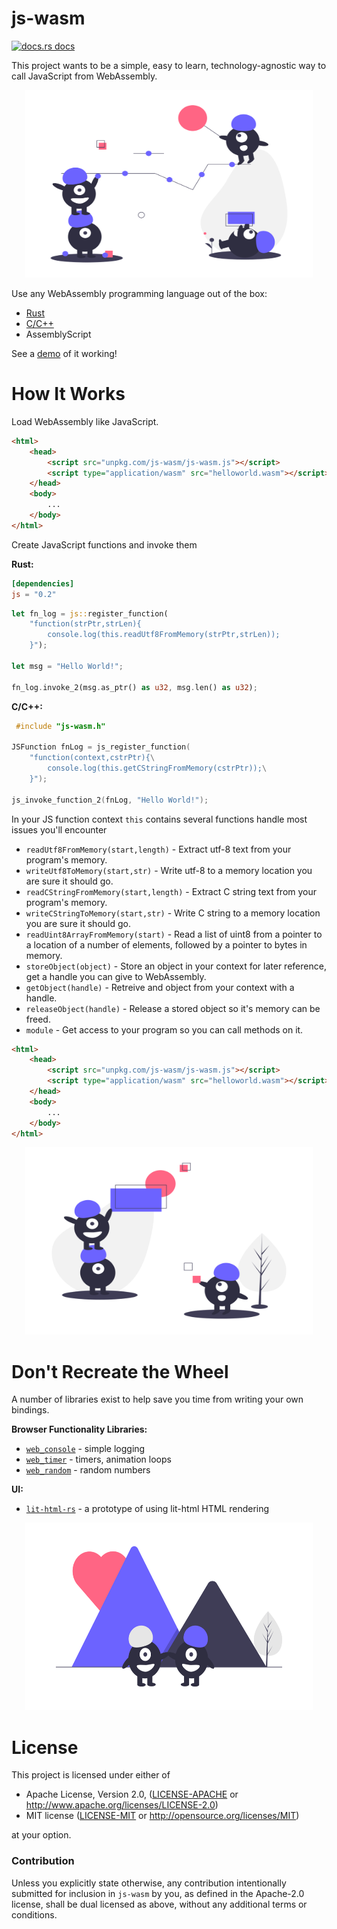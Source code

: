 # js-wasm
<a href="https://docs.rs/js"><img src="https://img.shields.io/badge/docs-latest-blue.svg?style=flat-square" alt="docs.rs docs" /></a>

This project wants to be a simple, easy to learn, technology-agnostic way to call JavaScript from WebAssembly.

<p align="center">
  <img width="460" height="300" src="images/undraw_good_team_m7uu.png">
</p>

Use any WebAssembly programming language out of the box:
* [Rust](https://docs.rs/js/latest/js/)
* [C/C++](js-wasm.h)
* AssemblyScript

See a [demo](https://richardanaya.github.io/js-wasm/examples/canvas/index.html) of it working!

# How It Works

Load WebAssembly like JavaScript. 

```html
<html>
    <head>
        <script src="unpkg.com/js-wasm/js-wasm.js"></script>
        <script type="application/wasm" src="helloworld.wasm"></script>
    </head>
    <body>
        ...
    </body>
</html>
```

Create JavaScript functions and invoke them

**Rust:**
```toml
[dependencies]
js = "0.2"
```
```rust
let fn_log = js::register_function(
    "function(strPtr,strLen){
        console.log(this.readUtf8FromMemory(strPtr,strLen)); 
    }");

let msg = "Hello World!";

fn_log.invoke_2(msg.as_ptr() as u32, msg.len() as u32);
```

**C/C++:**
```c
 #include "js-wasm.h"
 
JSFunction fnLog = js_register_function(
    "function(context,cstrPtr){\
        console.log(this.getCStringFromMemory(cstrPtr));\
    }");

js_invoke_function_2(fnLog, "Hello World!");
```

In your JS function context `this` contains several functions handle most issues you'll encounter

* `readUtf8FromMemory(start,length)` - Extract utf-8 text from your program's memory.
* `writeUtf8ToMemory(start,str)` - Write utf-8 to a memory location you are sure it should go.
* `readCStringFromMemory(start,length)` - Extract C string text from your program's memory.
* `writeCStringToMemory(start,str)` - Write C string to a memory location you are sure it should go.
* `readUint8ArrayFromMemory(start)` - Read a list of uint8 from a pointer to a location of a number of elements, followed by a pointer to bytes in memory.
* `storeObject(object)` - Store an object in your context for later reference, get a handle you can give to WebAssembly.
* `getObject(handle)` - Retreive and object from your context with a handle.
* `releaseObject(handle)` - Release a stored object so it's memory can be freed.
* `module` - Get access to your program so you can call methods on it.

```html
<html>
    <head>
        <script src="unpkg.com/js-wasm/js-wasm.js"></script>
        <script type="application/wasm" src="helloworld.wasm"></script>
    </head>
    <body>
        ...
    </body>
</html>
```

<p align="center">
  <img width="460" height="300" src="images/undraw_elements_cipa.png">
</p>

# Don't Recreate the Wheel

A number of libraries exist to help save you time from writing your own bindings. 


**Browser Functionality Libraries:**
* [`web_console`](https://github.com/richardanaya/js-wasm/tree/master/rust/web_console) - simple logging 
* [`web_timer`](https://github.com/richardanaya/js-wasm/tree/master/rust/web_timer) - timers, animation loops
* [`web_random`](https://github.com/richardanaya/js-wasm/tree/master/rust/web_random) - random numbers

**UI:** 
* [`lit-html-rs`](https://github.com/richardanaya/lit-html-rs/) - a prototype of using lit-html HTML rendering

<p align="center">
  <img width="460" height="300" src="images/undraw_true_love_cy8x.png">
</p>

# License

This project is licensed under either of

 * Apache License, Version 2.0, ([LICENSE-APACHE](LICENSE-APACHE) or
   http://www.apache.org/licenses/LICENSE-2.0)
 * MIT license ([LICENSE-MIT](LICENSE-MIT) or
   http://opensource.org/licenses/MIT)

at your option.

### Contribution

Unless you explicitly state otherwise, any contribution intentionally submitted
for inclusion in `js-wasm` by you, as defined in the Apache-2.0 license, shall be
dual licensed as above, without any additional terms or conditions.
